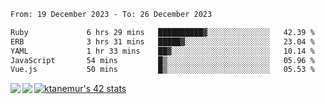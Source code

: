 <!--START_SECTION:waka-->

```txt
From: 19 December 2023 - To: 26 December 2023

Ruby             6 hrs 29 mins   ██████████▓░░░░░░░░░░░░░░   42.39 %
ERB              3 hrs 31 mins   █████▓░░░░░░░░░░░░░░░░░░░   23.04 %
YAML             1 hr 33 mins    ██▓░░░░░░░░░░░░░░░░░░░░░░   10.14 %
JavaScript       54 mins         █▒░░░░░░░░░░░░░░░░░░░░░░░   05.96 %
Vue.js           50 mins         █▒░░░░░░░░░░░░░░░░░░░░░░░   05.53 %
```

<!--END_SECTION:waka-->
<a href="https://github.com/anuraghazra/github-readme-stats">
  <img align="left" src="https://github-readme-stats.vercel.app/api?username=Tanesan&count_private=true&show_icons=true" />
<img align="left" src="https://github-readme-stats.vercel.app/api/top-langs/?username=Tanesan" />
</a>

[![ktanemur's 42 stats](https://badge42.vercel.app/api/v2/cl1wslf6s002109l771rng2w8/stats?cursusId=21&coalitionId=62)](https://github.com/JaeSeoKim/badge42)
